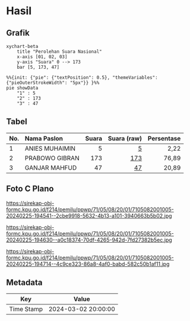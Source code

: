 # Hasil

## Grafik

```mermaid
xychart-beta
    title "Perolehan Suara Nasional"
    x-axis [01, 02, 03]
    y-axis "Suara" 0 --> 173
    bar [5, 173, 47]
```

```mermaid
%%{init: {"pie": {"textPosition": 0.5}, "themeVariables": {"pieOuterStrokeWidth": "5px"}} }%%
pie showData
    "1" : 5
    "2" : 173
    "3" : 47
```

## Tabel

| No. | Nama Paslon    | Suara | Suara (raw) | Persentase |
|:--- |:-------------- | -----:| -----------:| ----------:|
| 1   | ANIES MUHAIMIN | 5     | [5][p-1]    | 2,22       |
| 2   | PRABOWO GIBRAN | 173   | [173][p-2]  | 76,89      |
| 3   | GANJAR MAHFUD  | 47    | [47][p-3]   | 20,89      |


[p-1]: https://github.com/gigit-pemilu/pemilu-2024/blob/main/pilpres/hitung-suara/sub/71-sulawesi-utara/sub/05-minahasa-selatan/sub/08-sinonsayang/sub/2001-blongko/sub/005-tps/sub/paslon-1.txt
[p-2]: https://github.com/gigit-pemilu/pemilu-2024/blob/main/pilpres/hitung-suara/sub/71-sulawesi-utara/sub/05-minahasa-selatan/sub/08-sinonsayang/sub/2001-blongko/sub/005-tps/sub/paslon-2.txt
[p-3]: https://github.com/gigit-pemilu/pemilu-2024/blob/main/pilpres/hitung-suara/sub/71-sulawesi-utara/sub/05-minahasa-selatan/sub/08-sinonsayang/sub/2001-blongko/sub/005-tps/sub/paslon-3.txt

## Foto C Plano

https://sirekap-obj-formc.kpu.go.id/f214/pemilu/ppwp/71/05/08/20/01/7105082001005-20240225-194541--2cbe9918-5632-4b13-a101-3940663b5b02.jpg

https://sirekap-obj-formc.kpu.go.id/f214/pemilu/ppwp/71/05/08/20/01/7105082001005-20240225-194630--a0c18374-70df-4265-942d-7fd27382b5ec.jpg

https://sirekap-obj-formc.kpu.go.id/f214/pemilu/ppwp/71/05/08/20/01/7105082001005-20240225-194714--4c9ce323-86a8-4af0-babd-582c50b1af11.jpg


## Metadata

| Key        | Value               |
| ---------- | ------------------- |
| Time Stamp | 2024-03-02 20:00:00 |




